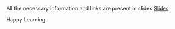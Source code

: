 All the necessary information and links are present in slides [Slides](https://docs.google.com/presentation/d/1Qri7IV5jV-jcB_ptjXq_DK3dofkA400G_LuEmyBvbC4/edit#slide=id.ge753919b9b_1_4)

Happy Learning 

